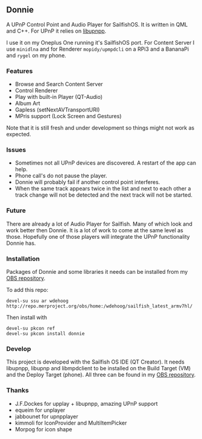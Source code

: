 ## Donnie

A UPnP Control Point and Audio Player for SailfishOS. It is written in QML and C++. For UPnP it relies on [libupnpp](https://github.com/medoc92/libupnpp).

I use it on my Oneplus One running it's SailfishOS port. For Content Server I use `minidlna` and for Renderer `mopidy/upmpdcli` on a RPi3 and a BananaPi and `rygel` on my phone.


### Features
  * Browse and Search Content Server
  * Control Renderer
  * Play with built-in Player (QT-Audio)
  * Album Art
  * Gapless (setNextAVTransportURI)
  * MPris support (Lock Screen and Gestures)

Note that it is still fresh and under development so things might not work as expected.

### Issues
  * Sometimes not all UPnP devices are discovered. A restart of the app can help.
  * Phone call's do not pause the player.
  * Donnie will probably fail if another control point interferes.
  * When the same track appears twice in the list and next to each other a
    track change will not be detected and the next track will not be started.

### Future
There are already a lot of Audio Player for Sailfish. Many of which look and work better then Donnie. It is a lot of work to come at the same level as those. Hopefully  one of those players will integrate the UPnP functionality Donnie has.


### Installation
Packages of Donnie and some libraries it needs can be installed from my [OBS repository]( http://repo.merproject.org/obs/home:/wdehoog/sailfish_latest_armv7hl/).

To add this repo:

```
devel-su ssu ar wdehoog http://repo.merproject.org/obs/home:/wdehoog/sailfish_latest_armv7hl/
```

Then install with

```
devel-su pkcon ref
devel-su pkcon install donnie
```

### Develop
This project is developed with the Sailfish OS IDE (QT Creator). It needs libupnpp, libupnp and libmpdclient to be installed on the Build Target (VM) and the Deploy Target (phone). All three can be found in my [OBS repository]( http://repo.merproject.org/obs/home:/wdehoog/sailfish_latest_armv7hl/).



### Thanks
  * J.F.Dockes for upplay + libupnpp, amazing UPnP support 
  * equeim for unplayer
  * jabbounet for upnpplayer 
  * kimmoli for IconProvider and MultiItemPicker
  * Morpog for icon shape